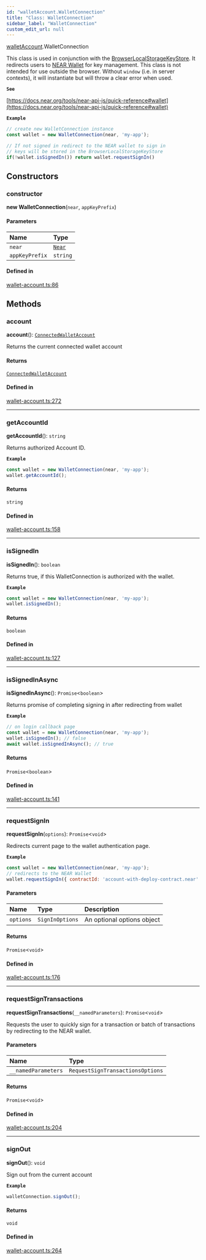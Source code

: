 ```yaml
---
id: "walletAccount.WalletConnection"
title: "Class: WalletConnection"
sidebar_label: "WalletConnection"
custom_edit_url: null
---
```


[walletAccount](../modules/walletAccount.md).WalletConnection

This class is used in conjunction with the [BrowserLocalStorageKeyStore](key_stores_browser_local_storage_key_store.BrowserLocalStorageKeyStore.md).
It redirects users to [NEAR Wallet](https://wallet.near.org) for key management.
This class is not intended for use outside the browser. Without `window` (i.e. in server contexts), it will instantiate but will throw a clear error when used.

**`See`**

[https://docs.near.org/tools/near-api-js/quick-reference#wallet](https://docs.near.org/tools/near-api-js/quick-reference#wallet)

**`Example`**

```js
// create new WalletConnection instance
const wallet = new WalletConnection(near, 'my-app');

// If not signed in redirect to the NEAR wallet to sign in
// keys will be stored in the BrowserLocalStorageKeyStore
if(!wallet.isSignedIn()) return wallet.requestSignIn()
```

## Constructors

### constructor

**new WalletConnection**(`near`, `appKeyPrefix`)

#### Parameters

| Name | Type |
| :------ | :------ |
| `near` | [`Near`](near.Near.md) |
| `appKeyPrefix` | `string` |

#### Defined in

[wallet-account.ts:86](https://github.com/maxhr/near--near-api-js/blob/d8efa7d5/packages/near-api-js/src/wallet-account.ts#L86)

## Methods

### account

**account**(): [`ConnectedWalletAccount`](walletAccount.ConnectedWalletAccount.md)

Returns the current connected wallet account

#### Returns

[`ConnectedWalletAccount`](walletAccount.ConnectedWalletAccount.md)

#### Defined in

[wallet-account.ts:272](https://github.com/maxhr/near--near-api-js/blob/d8efa7d5/packages/near-api-js/src/wallet-account.ts#L272)

___

### getAccountId

**getAccountId**(): `string`

Returns authorized Account ID.

**`Example`**

```js
const wallet = new WalletConnection(near, 'my-app');
wallet.getAccountId();
```

#### Returns

`string`

#### Defined in

[wallet-account.ts:158](https://github.com/maxhr/near--near-api-js/blob/d8efa7d5/packages/near-api-js/src/wallet-account.ts#L158)

___

### isSignedIn

**isSignedIn**(): `boolean`

Returns true, if this WalletConnection is authorized with the wallet.

**`Example`**

```js
const wallet = new WalletConnection(near, 'my-app');
wallet.isSignedIn();
```

#### Returns

`boolean`

#### Defined in

[wallet-account.ts:127](https://github.com/maxhr/near--near-api-js/blob/d8efa7d5/packages/near-api-js/src/wallet-account.ts#L127)

___

### isSignedInAsync

**isSignedInAsync**(): `Promise`<`boolean`\>

Returns promise of completing signing in after redirecting from wallet

**`Example`**

```js
// on login callback page
const wallet = new WalletConnection(near, 'my-app');
wallet.isSignedIn(); // false
await wallet.isSignedInAsync(); // true
```

#### Returns

`Promise`<`boolean`\>

#### Defined in

[wallet-account.ts:141](https://github.com/maxhr/near--near-api-js/blob/d8efa7d5/packages/near-api-js/src/wallet-account.ts#L141)

___

### requestSignIn

**requestSignIn**(`options`): `Promise`<`void`\>

Redirects current page to the wallet authentication page.

**`Example`**

```js
const wallet = new WalletConnection(near, 'my-app');
// redirects to the NEAR Wallet
wallet.requestSignIn({ contractId: 'account-with-deploy-contract.near' });
```

#### Parameters

| Name | Type | Description |
| :------ | :------ | :------ |
| `options` | `SignInOptions` | An optional options object |

#### Returns

`Promise`<`void`\>

#### Defined in

[wallet-account.ts:176](https://github.com/maxhr/near--near-api-js/blob/d8efa7d5/packages/near-api-js/src/wallet-account.ts#L176)

___

### requestSignTransactions

**requestSignTransactions**(`__namedParameters`): `Promise`<`void`\>

Requests the user to quickly sign for a transaction or batch of transactions by redirecting to the NEAR wallet.

#### Parameters

| Name | Type |
| :------ | :------ |
| `__namedParameters` | `RequestSignTransactionsOptions` |

#### Returns

`Promise`<`void`\>

#### Defined in

[wallet-account.ts:204](https://github.com/maxhr/near--near-api-js/blob/d8efa7d5/packages/near-api-js/src/wallet-account.ts#L204)

___

### signOut

**signOut**(): `void`

Sign out from the current account

**`Example`**

```ts
walletConnection.signOut();
```

#### Returns

`void`

#### Defined in

[wallet-account.ts:264](https://github.com/maxhr/near--near-api-js/blob/d8efa7d5/packages/near-api-js/src/wallet-account.ts#L264)
